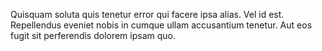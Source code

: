 Quisquam soluta quis tenetur error qui facere ipsa alias. Vel id est. Repellendus eveniet nobis in cumque ullam accusantium tenetur. Aut eos fugit sit perferendis dolorem ipsam quo.